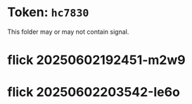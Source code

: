 # Token: `hc7830`

This folder may or may not contain signal.
# flick 20250602192451-m2w9
# flick 20250602203542-Ie6o
